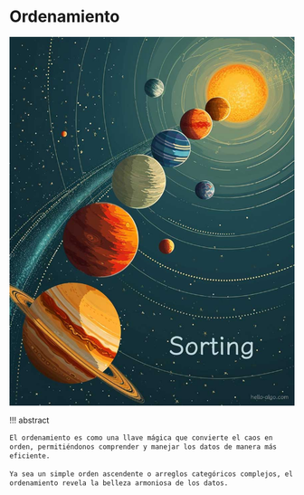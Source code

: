 # Ordenamiento

![Ordenamiento](../assets/covers/chapter_sorting.jpg)

!!! abstract

    El ordenamiento es como una llave mágica que convierte el caos en orden, permitiéndonos comprender y manejar los datos de manera más eficiente.

    Ya sea un simple orden ascendente o arreglos categóricos complejos, el ordenamiento revela la belleza armoniosa de los datos.
